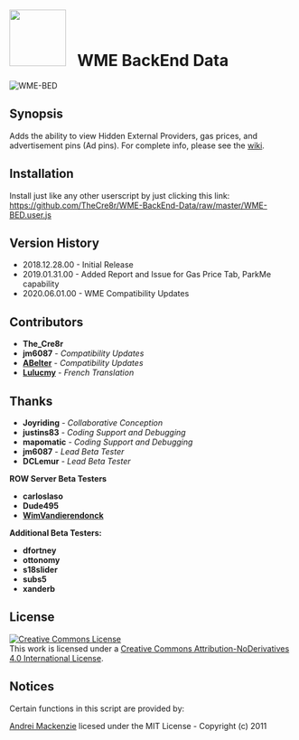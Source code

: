 <link href="https://github.com/TheCre8r/WME-BackEnd-Data/raw/master/styles/index.css" rel="stylesheet"></link>
<h1><img id="wme-bed-img" src="https://raw.githubusercontent.com/TheCre8r/WME-BackEnd-Data/master/images/fa-bed.svg?sanitize=true" width="100">&nbsp;&nbsp;&nbsp;WME BackEnd Data</h1>

![WME-BED](https://github.com/TheCre8r/WME-BackEnd-Data/blob/master/images/WMEBED.PNG?raw=true)

## Synopsis

Adds the ability to view Hidden External Providers, gas prices, and advertisement pins (Ad pins). For complete info, please see the [wiki](https://github.com/TheCre8r/WME-BackEnd-Data/wiki).

## Installation

Install just like any other userscript by just clicking this link:
https://github.com/TheCre8r/WME-BackEnd-Data/raw/master/WME-BED.user.js

## Version History

* 2018.12.28.00 - Initial Release
* 2019.01.31.00 - Added Report and Issue for Gas Price Tab, ParkMe capability
* 2020.06.01.00 - WME Compatibility Updates

## Contributors

* **The_Cre8r**
* **jm6087** - *Compatibility Updates*
* **[ABelter](https://github.com/abelter)** - *Compatibility Updates*
* **[Lulucmy](https://github.com/Lulucmy)** - *French Translation*

## Thanks

* **Joyriding** - *Collaborative Conception*
* **justins83** - *Coding Support and Debugging*
* **mapomatic** - *Coding Support and Debugging*
* **jm6087** - *Lead Beta Tester*
* **DCLemur** - *Lead Beta Tester*

**ROW Server Beta Testers**
* **carloslaso**
* **Dude495**
* **[WimVandierendonck](https://github.com/WimVandierendonck)**

**Additional Beta Testers:**
* **dfortney**
* **ottonomy**
* **s18slider**
* **subs5**
* **xanderb**

## License

<a rel="license" href="http://creativecommons.org/licenses/by-nd/4.0/"><img alt="Creative Commons License" style="border-width:0" src="https://i.creativecommons.org/l/by-nd/4.0/88x31.png" /></a><br />This work is licensed under a <a rel="license" href="http://creativecommons.org/licenses/by-nd/4.0/">Creative Commons Attribution-NoDerivatives 4.0 International License</a>.

## Notices

Certain functions in this script are provided by:

[Andrei Mackenzie](https://gist.github.com/andrei-m) licesed under the MIT License - Copyright (c) 2011

